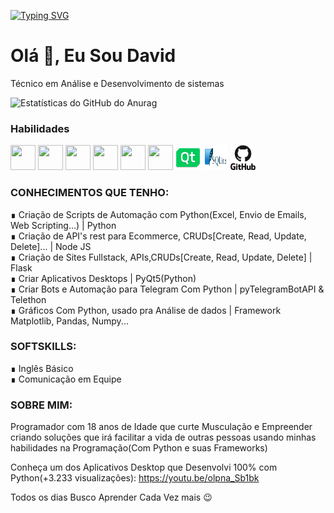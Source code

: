 [![Typing SVG](https://readme-typing-svg.herokuapp.com/?color=36BCF7FF&font=Sora&size=35&center=true&vCenter=true&width=1000&lines=My+name+is+David+Eduardo;I'm+19+years+old;I'm+from+Brazil;Graduated+Systems+Analyst+and+Development;Be+Welcome!+:%29)](https://git.io/typing-svg)

# Olá 👋, Eu Sou David 
Técnico em Análise e Desenvolvimento de sistemas

![Estatísticas do GitHub do Anurag](https://github-readme-stats.vercel.app/api?username=davideduardotech&show_icons=true&theme=highcontrast)




### Habilidades

<img src="https://img.icons8.com/color/48/000000/python--v1.png" width="40" height="40"/> <img src="https://img.icons8.com/color/48/000000/html-5--v1.png" width="40" height="40"/> <img src="https://img.icons8.com/color/48/000000/css3.png" width="40" height="40"/> <img src="https://img.icons8.com/color/48/000000/mysql-logo.png" width="40" height="40"/> <img src="https://img.icons8.com/ios/50/000000/flask.png" width="40" height="40"/> <img src="https://img.icons8.com/color/48/000000/bootstrap.png" width="40" height="40"/> <img src="images/qt_design.svg" width="40" height="40"/> <img src="images/sqlite.svg" width="40" height="40"/> <img src="images/github.svg" width="40" height="40"/> 
 
 
### CONHECIMENTOS QUE TENHO:
∎ Criação de Scripts de Automação com Python(Excel, Envio de Emails, Web Scripting...) | Python<br>
∎ Criação de API's rest para Ecommerce, CRUDs[Create, Read, Update, Delete]... | Node JS<br>
∎ Criação de Sites Fullstack, APIs,CRUDs[Create, Read, Update, Delete] | Flask<br>
∎ Criar Aplicativos Desktops | PyQt5(Python)<br>
∎ Criar Bots e Automação para Telegram Com Python | pyTelegramBotAPI & Telethon<br>
∎ Gráficos Com Python, usado pra Análise de dados | Framework Matplotlib, Pandas, Numpy...



### SOFTSKILLS:

∎ Inglês Básico<br>
∎ Comunicação em Equipe

 
### SOBRE MIM:
Programador com 18 anos de Idade que curte Musculação e Empreender criando soluções que irá facilitar a vida de outras pessoas usando minhas habilidades na Programação(Com Python e suas Frameworks)




Conheça um dos Aplicativos Desktop que Desenvolvi 100% com Python(+3.233 visualizações): https://youtu.be/olpna_Sb1bk


Todos os dias Busco Aprender Cada Vez mais 😉

